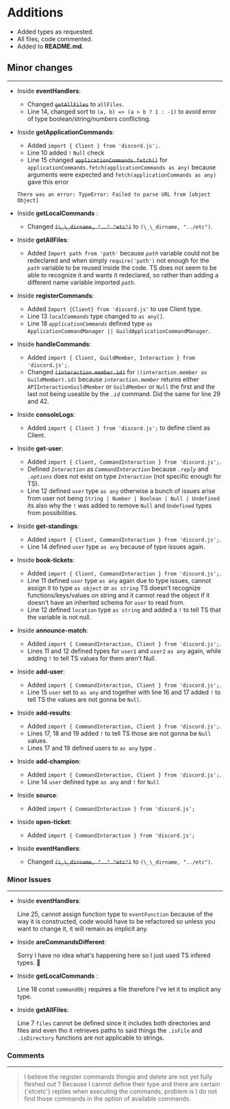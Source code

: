 # Additions

- Added types as requested.
- All files, code commented.
- Added to **README.md**.

## Minor changes

---

- Inside **eventHandlers**:

  - Changed ~~`getAllFiles`~~ to `allFiles`.
  - Line 14, changed sort to `(a, b) => (a > b ? 1 : -1)` to avoid error of type boolean/string/numbers conflicting.

- Inside **getApplicationCommands**:

  - Added `import { Client } from 'discord.js';`.
  - Line 10 added `!` `Null` check
  - Line 15 changed ~~`applicationCommands.fetch()`~~ for `applicationCommands.fetch(applicationCommands as any)` because arguments were expected and `fetch(applicationCommands as any)` gave this error

  ```
  There was an error: TypeError: Failed to parse URL from [object Object]
  ```

- Inside **getLocalCommands** :

  - Changed ~~`(\_\_dirname, ".." "etc")`~~ to `(\_\_dirname, "../etc")`.

- Inside **getAllFiles**:

  - Added `Import path from 'path'` because _`path`_ variable could not be redeclared and when simply `require('path')` not enough for the _`path`_ variable to be reused inside the code. TS does not seem to be able to recognize it and wants it redeclared, so rather than adding a different name variable imported _`path`_.

- Inside **registerCommands**:

  - Added `Import {Client} from 'discord.js'` to use Client type.
  - Line 13 _`localCommands`_ type changed to `as any[]`.
  - Line 18 _`applicationCommands`_ defined type `as ApplicationCommandManager || GuildApplicationCommandManager`.

- Inside **handleCommands**:

  - Added `import { Client, GuildMember, Interaction } from 'discord.js';`.
  - Changed ~~`(interaction.member.id)`~~ for `((interaction.member as GuildMember).id)` because _`interaction.member`_ returns either `APIInteractionGuildMember` or `GuildMember` or `Null` the first and the last not being useable by the _`.id`_ command. Did the same for line 29 and 42.

- Inside **consoleLogs**:

  - Added `import { Client } from 'discord.js';` to define client as Client.

- Inside **get-user**:

  - Added `import { Client, CommandInteraction } from 'discord.js';`.
  - Defined _`Interaction`_ as _`CommandInteraction`_ because _`.reply`_ and _`.options`_ does not exist on type _`Interaction`_ (not specific enough for TS).
  - Line 12 defined `user` type `as any` otherwise a bunch of issues arise from user not being `String | Number | Boolean | Null | Undefined` its also why the `!` was added to remove `Null` and `Undefined` types from possibilities.

- Inside **get-standings**:

  - Added `import { Client, CommandInteraction } from 'discord.js';`.
  - Line 14 defined `user` type `as any` because of type issues again.

- Inside **book-tickets**:

  - Added `import { Client, CommandInteraction } from 'discord.js';`.
  - Line 11 defined `user` type `as any` again due to type issues, cannot assign it to type `as object` or `as string` TS doesn't recognize functions/keys/values on string and it cannot read the object if it doesn't have an inherited schema for `user` to read from.
  - Line 12 defined `location` type `as string` and added a `!` to tell TS that the variable is not null.

- Inside **announce-match**:

  - Added `import { CommandInteraction, Client } from 'discord.js';`.
  - Lines 11 and 12 defined types for `user1` and `user2` `as any` again, while adding `!` to tell TS values for them aren't Null.

- Inside **add-user**:

  - Added `import { CommandInteraction, Client } from 'discord.js';`.
  - Line 15 `user` set to `as any` and together with line 16 and 17 added `!` to tell TS the values are not gonna be `Null`.

- Inside **add-results**:

  - Added `import { CommandInteraction, Client } from 'discord.js';`.
  - Lines 17, 18 and 19 added `!` to tell TS those are not gonna be `Null` values.
  - Lines 17 and 19 defined users to `as any` type .

- Inside **add-champion**:

  - Added `import { CommandInteraction, Client } from 'discord.js';`.
  - Line 14 `user` defined type `as any` and `!` for `Null`

- Inside **source**:

  - Added `import { CommandInteraction } from 'discord.js';`

- Inside **open-ticket**:

  - Added `import { CommandInteraction } from 'discord.js';`

- Inside **eventHandlers**:

  - Changed ~~`(\_\_dirname, ".." "etc")`~~ to `(\_\_dirname, "../etc")`.

### Minor Issues

---

- Inside **eventHandlers**:

  Line 25, cannot assign function type to `eventFunction` because of the way it is constructed, code would have to be refactored so unless you want to change it, it will remain as implicit any.

- Inside **areCommandsDifferent**:

  Sorry I have no idea what's happening here so I just used TS infered types. 🤷

- Inside **getLocalCommands** :

  Line 18 const `commandObj` requires a file therefore I've let it to implicit any type.

- Inside **getAllFiles**:

  Line 7 `files` cannot be defined since it includes both directories and files and even tho it retrieves paths to said things the `.isFile` and `.isDirectory` functions are not applicable to strings.

### Comments

---

> I believe the register commands thingie and delete are not yet fully fleshed out ? Because I cannot define their type and there are certain {'etcetc'} replies when executing the commands, problem is I do not find those commands in the option of available commands.
